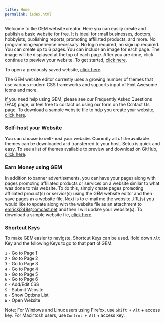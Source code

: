 ```yaml
---
title: Home
permalink: index.html
---
```

Welcome to the GEM website creator.  Here you can easily create and publish a basic website for free.  It is ideal for small businesses, doctors, hobbyists, publishing reports, promoting affiliated products, and more.  No programming experience necessary.  No login required, no sign up required.  You can create up to 6 pages.  You can include an image for each page.  The image will be displayed at the top of each page.  After you are done, click continue to preview your website.  To get started, [click here](https://emrickj.github.io/gwc).

To open a previously saved website, [click here](https://emrickj.github.io/gwc/?ow=1).

The GEM website editor currently uses a growing number of themes that use various modern CSS frameworks and supports input of Font Awesome icons and more.

If you need help using GEM, please see our Frequently Asked Questions (FAQ) page, or feel free to contact us using our form on the Contact Us page.  To download a sample website file to help you create your website, <a href="website_gem.xml" download>click here</a>.

### Self-host your Website
You can choose to self-host your website.  Currently all of the available themes can be downloaded and transferred to your host.  Setup is quick and easy.  To see a list of themes available to preview and download on GitHub, [click here](https://emrickj.github.io/themes).

### Earn Money using GEM
In addition to banner advertisements, you can have your pages along with pages promoting affiliated products or services on a website similar to what was done to this website.  To do this, simply create pages promoting affiliated product(s) or service(s) using the GEM website editor and then save pages as a website file.  Next is to e-mail me the website URL(s) you would like to update along with the website file as an attachment to emrickj248@comcast.net and then I will update your website(s).  To download a sample website file, <a href="byethost.xml" download>click here</a>.

### Shortcut Keys
To make GEM easier to navigate, Shortcut Keys can be used.  Hold down `Alt` Key and the following Keys to go to that part of GEM.

  `1` - Go to Page 1  
  `2` - Go to Page 2  
  `3` - Go to Page 3  
  `4` - Go to Page 4  
  `5` - Go to Page 5  
  `6` - Go to Page 6  
  `C` - Add/Edit CSS  
  `S` - Submit Website  
  `O` - Show Options List  
  `W` - Open Website  

Note: For Windows and Linux users using Firefox, use `Shift + Alt` + access key.  For Macintosh users, use `Control + Alt` + access key.
